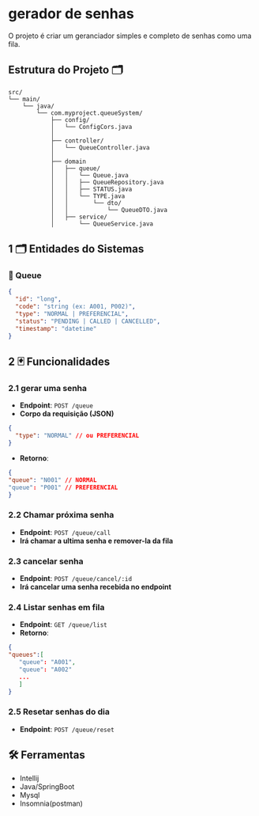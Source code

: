 # gerador de senhas
O projeto é criar um geranciador simples e completo de senhas como uma fila.

## Estrutura do Projeto 🗂️
```
src/
└── main/
    └── java/
        └── com.myproject.queueSystem/
            ├── config/
            │   └── ConfigCors.java
            │
            ├── controller/
            │   └── QueueController.java
            │
            ├── domain
            │   ├── queue/
            │   │   └── Queue.java
            │   │   ├── QueueRepository.java
            │   │   ├── STATUS.java
            │   │   └── TYPE.java
            │   │       └── dto/
            │   │           └── QueueDTO.java
            │   ├── service/
            │       └── QueueService.java

```
## 1 🗂️ Entidades do Sistemas

### 👤 Queue
```json
{
  "id": "long",
  "code": "string (ex: A001, P002)",
  "type": "NORMAL | PREFERENCIAL",
  "status": "PENDING | CALLED | CANCELLED",
  "timestamp": "datetime"
}
```
## 2 🃏 Funcionalidades

### 2.1 gerar uma senha
- **Endpoint**: `POST /queue`
- **Corpo da requisição (JSON)**
```json
{
  "type": "NORMAL" // ou PREFERENCIAL
}
```
- **Retorno**:
 ```json
{
"queue": "N001" // NORMAL
"queue": "P001" // PREFERENCIAL
 }
```
### 2.2 Chamar próxima senha
- **Endpoint**: `POST /queue/call`
- **Irá chamar a ultima senha e remover-la da fila**
  
### 2.3 cancelar senha
- **Endpoint**: `POST /queue/cancel/:id`
- **Irá cancelar uma senha recebida no endpoint**

### 2.4 Listar senhas em fila
- **Endpoint**: `GET /queue/list`
- **Retorno**:
 ```json
{
"queues":[
    "queue": "A001",
    "queue": "A002"
    ...
    ]
}
```
### 2.5 Resetar senhas do dia
- **Endpoint**: `POST /queue/reset`



## 🛠️ Ferramentas
- Intellij
- Java/SpringBoot
- Mysql
- Insomnia(postman)
